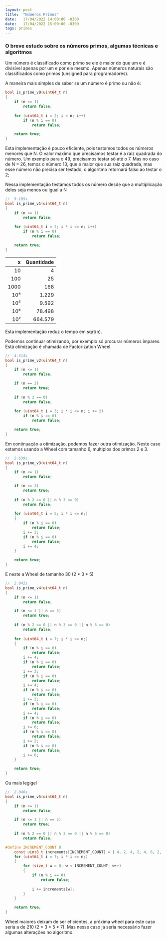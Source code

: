 ```yaml
---
layout: post
title:  "Números Primos"
date:   17/04/2022 14:00:00 -0300
date:   17/04/2022 15:00:00 -0300
tags: primes
---
```


### O breve estudo sobre os números primos, algumas técnicas e algoritmos

Um número é classificado como primo se ele é maior do que um e é divisível apenas por um e por ele mesmo.
Apenas números naturais são classificados como primos (unsigned para programadores).

A maneira mais simples de saber se um número é primo ou não é:

~~~c
bool is_prime_v0(uint64_t n)
{
    if (n <= 1)
        return false;
    
    for (uint64_t i = 2; i < n; i++)
        if (n % i == 0)
            return false;

    return true;
}
~~~

Esta implementação é pouco eficiente, pois testamos todos os números menores que N.
O valor maximo que precisamos testar é a raiz quadrada do número.
Um exemplo para o 49, precisamos testar só até o 7.
Mas no caso de N = 26, temos o número 13, que é maior que sua raiz quadrada, mas esse número não precisa ser testado, o algoritmo retornará falso ao testar o 2;

Nessa implementação testamos todos os número desde que a multiplicação deles seja menos ou igual a N

~~~c
//  9.185s
bool is_prime_v1(uint64_t n)
{
    if (n <= 1)
        return false;
    
    for (uint64_t i = 2; i * i <= n; i++)
        if (n % i == 0)
            return false;

    return true;
}
~~~

x | Quantidade
----:|--------:
10   |        4
100  |       25
1000 |      168
10⁴  |    1.229
10⁵  |    9.592
10⁶  |   78.498
10⁷  |  664.579

Esta implementação reduz o tempo em sqrt(n).

Podemos continuar otimizando, por exemplo só procurar números ímpares.
Está otimização é chamada de Factorization Wheel.

~~~c
//  4.514s
bool is_prime_v2(uint64_t n)
{
    if (n <= 1)
        return false;

    if (n == 2)
        return true;
    
    if (n % 2 == 0)
        return false;
    
    for (uint64_t i = 3; i * i <= n; i += 2)
        if (n % i == 0)
            return false;

    return true;
}
~~~

Em continuação a otimização, podemos fazer outra otimização.
Neste caso estamos usando a Wheel com tamanho 6, multiplos dos primos 2 e 3.

~~~c
//  2.639s
bool is_prime_v3(uint64_t n)
{
    if (n <= 1)
        return false;

    if (n <= 3)
        return true;
    
    if (n % 2 == 0 || n % 3 == 0)
        return false;
    
    for (uint64_t i = 5; i * i <= n;)
    {
        if (n % i == 0)
            return false;
        i += 2;
        if (n % i == 0)
            return false;
        i += 4;
    }

    return true;
}
~~~

E neste a Wheel de tamanho 30 (2 * 3 * 5)

~~~c
//  2.042s
bool is_prime_v4(uint64_t n)
{
    if (n <= 1)
        return false;

    if (n <= 3 || n == 5)
        return true;
    
    if (n % 2 == 0 || n % 3 == 0 || n % 5 == 0)
        return false;
    
    for (uint64_t i = 7; i * i <= n;)
    {
        if (n % i == 0)
            return false;
        i += 4;
        if (n % i == 0)
            return false;
        i += 2;
        if (n % i == 0)
            return false;
        i += 4;
        if (n % i == 0)
            return false;
        i += 2;
        if (n % i == 0)
            return false;
        i += 4;
        if (n % i == 0)
            return false;
        i += 6;
        if (n % i == 0)
            return false;
        i += 2;
        if (n % i == 0)
            return false;
        i += 6;
    }

    return true;
}
~~~

Ou mais legigel

~~~c
//  2.040s
bool is_prime_v5(uint64_t n)
{
    if (n <= 1)
        return false;

    if (n <= 3 || n == 5)
        return true;
    
    if (n % 2 == 0 || n % 3 == 0 || n % 5 == 0)
        return false;

#define INCREMENT_COUNT 8
    const uint8_t increments[INCREMENT_COUNT] = { 4, 2, 4, 2, 4, 6, 2, 6 };    
    for (uint64_t i = 7; i * i <= n;)
    {
        for (size_t w = 0; w < INCREMENT_COUNT; w++)
        {
            if (n % i == 0)
                return false;
            
            i += increments[w];
        }
    }

    return true;
}
~~~

Wheel maiores deixam de ser eficientes, a próxima wheel para este caso seria a de 210 (2 * 3 * 5 * 7).
Mas nesse caso já seria necessário fazer algumas alterações no algoritmo.